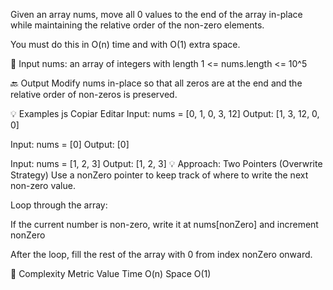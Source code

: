 Given an array nums, move all 0 values to the end of the array in-place while maintaining the relative order of the non-zero elements.

You must do this in O(n) time and with O(1) extra space.

🔢 Input
nums: an array of integers with length 1 <= nums.length <= 10^5

🔙 Output
Modify nums in-place so that all zeros are at the end and the relative order of non-zeros is preserved.

💡 Examples
js
Copiar
Editar
Input: nums = [0, 1, 0, 3, 12]
Output: [1, 3, 12, 0, 0]

Input: nums = [0]
Output: [0]

Input: nums = [1, 2, 3]
Output: [1, 2, 3]
💡 Approach: Two Pointers (Overwrite Strategy)
Use a nonZero pointer to keep track of where to write the next non-zero value.

Loop through the array:

If the current number is non-zero, write it at nums[nonZero] and increment nonZero

After the loop, fill the rest of the array with 0 from index nonZero onward.

🧠 Complexity
Metric Value
Time O(n)
Space O(1)
